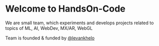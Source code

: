 # Welcome to HandsOn-Code
We are small team, which experiments and develops projects related to topics of ML, AI, WebDev, MX/AR, WebGL

Team is founded & funded by [@levankhelo](https://github.com/levankhelo)
